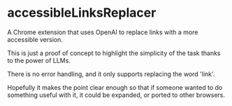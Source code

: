 # accessibleLinksReplacer
A Chrome extension that uses OpenAI to replace links with a more accessible version.

This is just a proof of concept to highlight the simplicity of the task thanks to the power of LLMs.

There is no error handling, and it only supports replacing the word 'link'. 

Hopefully it makes the point clear enough so that if someone wanted to do something useful with it, it could be expanded, or ported to other browsers.
